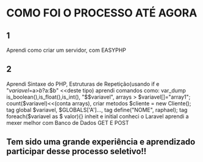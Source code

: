 # COMO FOI O PROCESSO ATÉ AGORA

## 1
Aprendi como criar um servidor, com EASYPHP

## 2
Aprendi Sintaxe do PHP, Estruturas de Repetição(usando if e "$variavel=$a>$b?$a:$b" <<deste tipo)
aprendi comandos como:
var_dump
is_boolean(),is_float(),is_int(),
"$$variavel",
arrays > $variavel[]="array1"; 
count($variavel)<<(conta arrays),
criar metodos $cliente = new Cliente();
tag global $variavel, $GLOBALS['A']...,
tag define("NOME", raphael);
tag foreach($variavel as $ valor){} inheit e initial
conheci o Laravel
aprendi a mexer melhor com Banco de Dados
GET E POST
## Tem sido uma grande experiência e aprendizado participar desse processo seletivo!!
